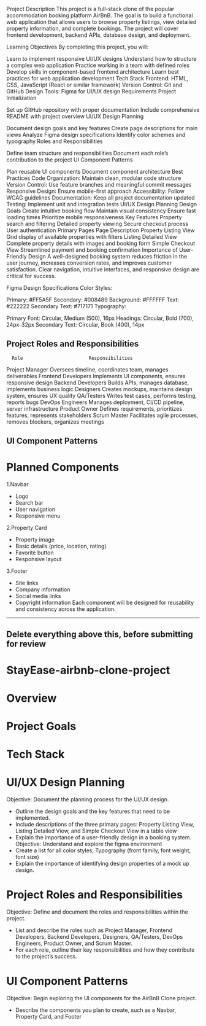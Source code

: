 Project Description
This project is a full-stack clone of the popular accommodation booking platform AirBnB. The goal is to build a functional web application that allows users to browse property listings, view detailed property information, and complete bookings. The project will cover frontend development, backend APIs, database design, and deployment.

Learning Objectives
By completing this project, you will:

Learn to implement responsive UI/UX designs
Understand how to structure a complex web application
Practice working in a team with defined roles
Develop skills in component-based frontend architecture
Learn best practices for web application development
Tech Stack
Frontend: HTML, CSS, JavaScript (React or similar framework)
Version Control: Git and GitHub
Design Tools: Figma for UI/UX design
Requirements
Project Initialization

Set up GitHub repository with proper documentation
Include comprehensive README with project overview
UI/UX Design Planning

Document design goals and key features
Create page descriptions for main views
Analyze Figma design specifications
Identify color schemes and typography
Roles and Responsibilities

Define team structure and responsibilities
Document each role’s contribution to the project
UI Component Patterns

Plan reusable UI components
Document component architecture
Best Practices
Code Organization: Maintain clean, modular code structure
Version Control: Use feature branches and meaningful commit messages
Responsive Design: Ensure mobile-first approach
Accessibility: Follow WCAG guidelines
Documentation: Keep all project documentation updated
Testing: Implement unit and integration tests
UI/UX Design Planning
Design Goals
Create intuitive booking flow
Maintain visual consistency
Ensure fast loading times
Prioritize mobile responsiveness
Key Features
Property search and filtering
Detailed property viewing
Secure checkout process
User authentication
Primary Pages
Page	Description
Property Listing View	Grid display of available properties with filters
Listing Detailed View	Complete property details with images and booking form
Simple Checkout View	Streamlined payment and booking confirmation
Importance of User-Friendly Design
A well-designed booking system reduces friction in the user journey, increases conversion rates, and improves customer satisfaction. Clear navigation, intuitive interfaces, and responsive design are critical for success.

Figma Design Specifications
Color Styles:

Primary: #FF5A5F
Secondary: #008489
Background: #FFFFFF
Text: #222222
Secondary Text: #717171
Typography:

Primary Font: Circular, Medium (500), 16px
Headings: Circular, Bold (700), 24px-32px
Secondary Text: Circular, Book (400), 14px
## Project Roles and Responsibilities
      Role	                      Responsibilities
Project Manager	    Oversees timeline, coordinates team, manages deliverables
Frontend Developers	Implements UI components, ensures responsive design
Backend Developers	Builds APIs, manages database, implements business logic
Designers	          Creates mockups, maintains design system, ensures UX quality
QA/Testers	        Writes test cases, performs testing, reports bugs
DevOps Engineers	  Manages deployment, CI/CD pipeline, server infrastructure
Product             Owner	Defines requirements, prioritizes features, represents stakeholders
Scrum Master	      Facilitates agile processes, removes blockers, organizes meetings
## UI Component Patterns
# Planned Components
1.Navbar
  * Logo
  * Search bar
  * User navigation
  * Responsive menu

2.Property Card
  * Property image
  * Basic details (price, location, rating)
  * Favorite button
  * Responsive layout

3.Footer
  * Site links
  * Company information
  * Social media links
  * Copyright information
Each component will be designed for reusability and consistency across the application.


-------------------------------
Delete everything above this, before submitting for review
-------------------------------

# StayEase-airbnb-clone-project

# Overview

# Project Goals

# Tech Stack

# UI/UX Design Planning
Objective: Document the planning process for the UI/UX design.
- Outline the design goals and the key features that need to be implemented.
- Include descriptions of the three primary pages: Property Listing View, Listing Detailed View, and Simple Checkout View in a table view
- Explain the importance of a user-friendly design in a booking system.
Objective: Understand and explore the figma environment
- Create a list for all color styles, Typography (front family, font weight, font size)
- Explain the importance of identifying design properties of a mock up design.
  
# Project Roles and Responsibilities
Objective: Define and document the roles and responsibilities within the project.
- List and describe the roles such as Project Manager, Frontend Developers, Backend Developers, Designers, QA/Testers, DevOps Engineers, Product Owner, and Scrum Master.
- For each role, outline their key responsibilities and how they contribute to the project’s success.

# UI Component Patterns
Objective: Begin exploring the UI components for the AirBnB Clone project.
- Describe the components you plan to create, such as a Navbar, Property Card, and Footer
